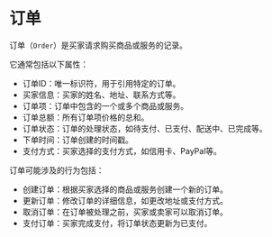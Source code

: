 # 订单

订单（`Order`）是买家请求购买商品或服务的记录。

它通常包括以下属性：

* 订单ID：唯一标识符，用于引用特定的订单。
* 买家信息：买家的姓名、地址、联系方式等。
* 订单项：订单中包含的一个或多个商品或服务。
* 订单总额：所有订单项价格的总和。
* 订单状态：订单的处理状态，如待支付、已支付、配送中、已完成等。
* 下单时间：订单创建的时间戳。
* 支付方式：买家选择的支付方式，如信用卡、PayPal等。

订单可能涉及的行为包括：

* 创建订单：根据买家选择的商品或服务创建一个新的订单。
* 更新订单：修改订单的详细信息，如更改地址或支付方式。
* 取消订单：在订单被处理之前，买家或卖家可以取消订单。
* 支付订单：买家完成支付，将订单状态更新为已支付。

